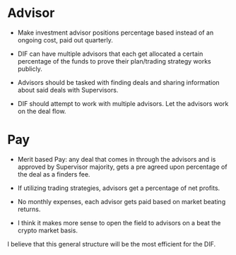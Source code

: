 # Advisor 

* Make investment advisor positions percentage based instead of an ongoing cost, paid out quarterly.      

* DIF can have multiple advisors that each get allocated a certain percentage of the funds to prove their plan/trading strategy works publicly.

* Advisors should be tasked with finding deals and sharing information about said deals with Supervisors.

* DIF should attempt to work with multiple advisors. Let the advisors work on the deal flow.


# Pay
* Merit based Pay: any deal that comes in through the advisors and is approved by Supervisor majority, gets a pre agreed upon percentage of the deal
as a finders fee.   

* If utilizing trading strategies, advisors get a percentage of net profits.

* No monthly expenses, each advisor gets paid based on market beating returns.


* I think it makes more sense to open the field to advisors on a beat the crypto market basis.

I believe that this general structure will be the most efficient for the DIF.
